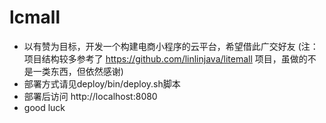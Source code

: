 # lcmall
- 以有赞为目标，开发一个构建电商小程序的云平台，希望借此广交好友
(注：项目结构较多参考了 https://github.com/linlinjava/litemall 项目，虽做的不是一类东西，但依然感谢)
- 部署方式请见deploy/bin/deploy.sh脚本
- 部署后访问 http://localhost:8080
- good luck
